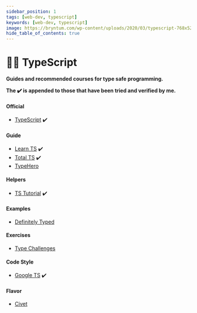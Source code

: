 ```yaml
---
sidebar_position: 1
tags: [web-dev, typescript]
keywords: [web-dev, typescript]
image: https://bryntum.com/wp-content/uploads/2020/03/typescript-768x526.png
hide_table_of_contents: true
---
```

# 🧙‍♂️ TypeScript
**Guides and recommended courses for type safe programming.**

**The :heavy_check_mark: is appended to those that have been tried and verified by me.**

#### Official
- [TypeScript](https://typescriptlang.org) :heavy_check_mark:

#### Guide
- [Learn TS](https://freecodecamp.org/news/learn-typescript-beginners-guide) :heavy_check_mark:
- [Total TS](https://totaltypescript.com/tutorials) :heavy_check_mark:
- [TypeHero](https://typehero.dev)

#### Helpers
- [TS Tutorial](https://w3schools.com/typescript) :heavy_check_mark:

#### Examples
- [Definitely Typed](https://github.com/DefinitelyTyped/DefinitelyTyped)

#### Exercises
- [Type Challenges](https://github.com/type-challenges/type-challenges)

#### Code Style
- [Google TS](https://google.github.io/styleguide/tsguide.html) :heavy_check_mark:

#### Flavor
- [Civet](https://civet.dev)